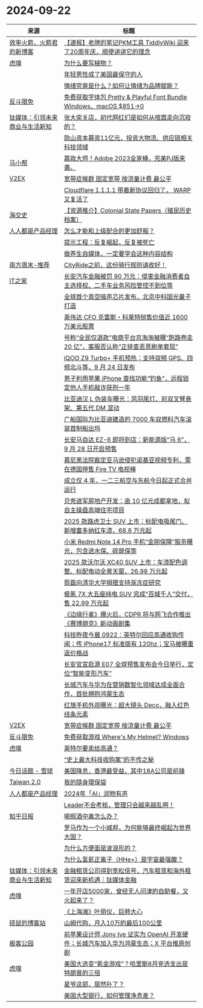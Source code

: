﻿# 2024-09-22

|来源|标题|
|---|---|
|[效率火箭，火箭君的新博客](http://xlrocket.com/feed/)|[【速报】老牌的笔记PKM工具 TiddlyWiki 迎来了20周年庆，顺便讲讲它的理念](https://xlrocket.blog/2024/09/22/%e3%80%90%e9%80%9f%e6%8a%a5%e3%80%91%e8%80%81%e7%89%8c%e7%9a%84%e7%ac%94%e8%ae%b0pkm%e5%b7%a5%e5%85%b7-tiddlywiki-%e8%bf%8e%e6%9d%a5%e4%ba%8620%e5%91%a8%e5%b9%b4%e5%ba%86%ef%bc%8c%e9%a1%ba%e4%be%bf/)|
|[虎嗅](https://rss.huxiu.com/)|[为什么要写植物？](https://www.huxiu.com/article/3495454.html?f=rss)|
||[年轻男性成了美国最保守的人](https://www.huxiu.com/article/3489773.html?f=rss)|
||[情绪究竟是什么？如何让情绪为品牌赋能？](https://www.huxiu.com/article/3488810.html?f=rss)|
|[反斗限免](http://free.apprcn.com/feed/)|[免费获取字体包 Pretty & Playful Font Bundle Windows、macOS $851→0 ](https://free.apprcn.com/get-pretty-playful-font-bundle-for-free/)|
|[钛媒体：引领未来商业与生活新知](https://plink.anyfeeder.com/tmtpost)|[张大奕关店，初代网红们是如何从喧嚣走向沉寂的？](https://www.tmtpost.com/7258827.html)|
||[隐山资本募资11亿元，投资大物流、供应链相关科技领域](https://www.tmtpost.com/7257103.html)|
|[马小帮](https://www.maxiaobang.com/feed)|[嬴政大师！Adobe 2023全家桶，完美PJ版来袭。](https://www.maxiaobang.com/3232.html)|
|[V2EX](https://v2ex.com/index.xml)|[ 宽带症候群 固定宽带 按流量计费 最公平](https://www.v2ex.com/t/1074762#reply27)|
||[ Cloudflare 1.1.1.1 带着新协议回归了， WARP 又复活了](https://www.v2ex.com/t/1074753#reply21)|
|[海交史](https://www.haijiaoshi.com/feed)|[【资源推介】Colonial State Papers（殖民历史档案）](https://www.haijiaoshi.com/archives/12153?utm_source=rss&utm_medium=rss&utm_campaign=%25e3%2580%2590%25e8%25b5%2584%25e6%25ba%2590%25e6%258e%25a8%25e4%25bb%258b%25e3%2580%2591colonial-state-papers%25ef%25bc%2588%25e6%25ae%2596%25e6%25b0%2591%25e5%258e%2586%25e5%258f%25b2%25e6%25a1%25a3%25e6%25a1%2588%25ef%25bc%2589)|
|[人人都是产品经理](https://www.woshipm.com/feed)|[怎么才能和上级配合的更加舒服？](https://www.woshipm.com/zhichang/6118012.html)|
||[提示工程：反复崛起，反复被死亡](https://www.woshipm.com/aigc/6118011.html)|
||[做养生自媒体，一定要学会这种内容结构](https://www.woshipm.com/share/6118009.html)|
|[南方周末-推荐](https://plink.anyfeeder.com/infzm/recommends)|[CityRide之前，这份骑行规则请收好！](https://www.infzm.com/contents/279281)|
|[IT之家](https://www.ithome.com/rss/)|[长安汽车金融被罚 90 万元：侵害金融消费者自主选择权、二手车业务风险管控不到位等](https://www.ithome.com/0/797/476.htm)|
||[全球首个真空噪声芯片发布，北京中科国光量子打造](https://www.ithome.com/0/797/474.htm)|
||[英伟达 CFO 克雷斯・科莱特抛售价值近 1600 万美元股票](https://www.ithome.com/0/797/473.htm)|
||[号称“全民仅退款”电商平台京淘淘被曝“跑路卷走 20 亿”，客服否认称“正排查恶意刷单套现”](https://www.ithome.com/0/797/472.htm)|
||[iQOO Z9 Turbo+ 手机预热：支持双频 GPS、四频北斗等，9 月 24 日发布](https://www.ithome.com/0/797/471.htm)|
||[男子利用苹果 iPhone 查找功能“钓鱼”，远程锁定他人手机敲诈获刑一年](https://www.ithome.com/0/797/470.htm)|
||[比亚迪汉 L 伪装车曝光：凤羽尾灯、前双叉臂悬架、第五代 DM 混动](https://www.ithome.com/0/797/469.htm)|
||[广船国际为比亚迪建造的 7000 车双燃料汽车滚装首制船出坞](https://www.ithome.com/0/797/467.htm)|
||[长安马自达 EZ-6 即将到店：新能源版“马 6”，9 月 28 日开启预售](https://www.ithome.com/0/797/466.htm)|
||[慕尼黑法院裁定亚马逊侵犯诺基亚视频专利，需在德国停售 Fire TV 电视棒](https://www.ithome.com/0/797/465.htm)|
||[成立仅 4 年，一二三航空与东航今日起正式合并运行](https://www.ithome.com/0/797/464.htm)|
||[贝壳进军房地产开发：逾 10 亿元成都拿地，拟自主操盘高端住宅项目](https://www.ithome.com/0/797/463.htm)|
||[2025 款路虎卫士 SUV 上市：标配电吸尾门、新增塞多纳红车漆，68.8 万元起](https://www.ithome.com/0/797/462.htm)|
||[小米 Redmi Note 14 Pro 手机“金刚保障”服务曝光，包含进水保、碎屏保等](https://www.ithome.com/0/797/460.htm)|
||[2025 款沃尔沃 XC40 SUV 上市：车漆配色调整、标配电动全景天窗，26.98 万元起](https://www.ithome.com/0/797/459.htm)|
||[蔡磊向清华大学捐赠支持渐冻症研究](https://www.ithome.com/0/797/458.htm)|
||[极氪 7X 大五座纯电 SUV 完成“百城千人”交付，售 22.99 万元起](https://www.ithome.com/0/797/457.htm)|
||[《边缘行者》爆火后，CDPR 将与网飞合作推出《赛博朋克》新动画剧集](https://www.ithome.com/0/797/456.htm)|
||[科技昨夜今晨 0922：英特尔回应高通收购传闻；传 iPhone17 标准版有 120hz；宝马被曝重返价格战](https://www.ithome.com/0/797/455.htm)|
||[长安官宣启源 E07 全球预售发布会今日举行，定位“智能变形汽车”](https://www.ithome.com/0/797/454.htm)|
||[长城汽车与华为在营销数智化领域达成全面合作，首批拥抱鸿蒙生态](https://www.ithome.com/0/797/453.htm)|
||[红旗手机外观曝光：超大镜头 Deco，融入红色线条元素](https://www.ithome.com/0/797/452.htm)|
|[V2EX](https://www.v2ex.com/index.xml)|[ 宽带症候群 固定宽带 按流量计费 最公平](https://www.v2ex.com/t/1074762#reply12)|
|[反斗限免](http://free.apprcn.com/feed/)|[免费获取游戏 Where's My Helmet? Windows ](https://free.apprcn.com/get-game-wheres-my-helmet-for-free-2/)|
|[虎嗅](https://rss.huxiu.com/)|[英特尔要卖给高通？](https://www.huxiu.com/article/3495123.html?f=rss)|
||[“史上最大科技收购案”的不传之秘](https://www.huxiu.com/article/3495458.html?f=rss)|
|[今日话题 - 雪球](https://xueqiu.com/hots/topic/rss)|[美国降息，香港最受益，其中18A公司是前锋](http://xueqiu.com/6052430783/305238629)|
|[Taiwan 2.0](https://taiwan.chtsai.org/feed/)|[我的隨身環保袋](https://taiwan.chtsai.org/2024/09/22/wode_suishen_huanbao_dai/)|
|[人人都是产品经理](https://www.woshipm.com/feed)|[2024年「AI」润物有声](https://www.woshipm.com/share/6117869.html)|
||[Leader不会考核，管理只会越来越乱啊！](https://www.woshipm.com/share/6117862.html)|
|[知乎日报](https://feedx.net/rss/zhihudaily.xml)|[喝假酒中毒怎么办？](https://daily.zhihu.com/story/9775587)|
||[罗马作为一个小城邦，为何能够最终崛起为世界大国？](https://daily.zhihu.com/story/9775588)|
||[为什么方便面是波浪形的？](https://daily.zhihu.com/story/9775602)|
||[为什么氢氦正离子（HHe+）是宇宙最强酸？](https://daily.zhihu.com/story/9775596)|
|[钛媒体：引领未来商业与生活新知](https://plink.anyfeeder.com/tmtpost)|[金融租赁公司得到宽松信号，汽车租赁和海外租赁迎来新机遇｜钛媒体金融](https://www.tmtpost.com/7258733.html)|
|[虎嗅](https://plink.anyfeeder.com/huxiu)|[一年开店5000家，曾经无人问津的自助餐，又火起来了？](https://www.huxiu.com/article/3489826.html?f=rss)|
||[《上海滩》叶丽仪，巨肺大心](https://www.huxiu.com/article/3494552.html?f=rss)|
|[硕鼠的博客站](http://lukefan.com/?feed=rss2)|[山姆代购，月入10万的最后100公里](https://lukefan.com/2024/09/22/%e5%b1%b1%e5%a7%86%e4%bb%a3%e8%b4%ad%ef%bc%8c%e6%9c%88%e5%85%a510%e4%b8%87%e7%9a%84%e6%9c%80%e5%90%8e100%e5%85%ac%e9%87%8c/)|
|[极客公园](http://www.geekpark.net/rss)|[前苹果设计师 Jony Ive 证实为 OpenAI 开发硬件；长城汽车加入华为鸿蒙生态；X 平台推原创剧](http://www.geekpark.net/news/340913)|
|[虎嗅](https://rss.huxiu.com/)|[美国大选变“氪金游戏”？哈里斯8月竞选支出是特朗普的三倍](https://www.huxiu.com/article/3495141.html?f=rss)|
||[星爷这部，居然扑了？](https://www.huxiu.com/article/3495135.html?f=rss)|
||[美国大型银行，如何管理净息差？](https://www.huxiu.com/article/3494702.html?f=rss)|
